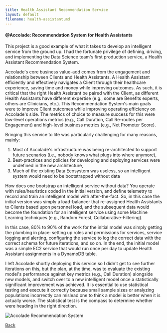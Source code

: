 ```yaml
---
title: Health Assistant Recommendation Service
layout: default
filename: health-assistant.md
--- 
```


#### @Accolade: Recommendation System for Health Assistants
This project is a good example of what it takes to develop an intelligent service from the ground up. I had the fortunate privilege of defining, driving, and implementing the Data Science team's first production service, a Health Assistant Recommendation System. 

Accolade's core business value-add comes from the engagement and relationship between Clients and Health Assistants. A Health Assistant efficiently and effectively navigates a Client through their healthcare experience, saving time and money while improving outcomes. As such, it is critical that the right Health Assistant be paired with the Client, as different Health Assistants have different expertise (e.g., some are Benefits experts, others are Clinicians, etc.). This Recommendation System's main goals were to improve Client outcomes while improving operating efficiency on Accolade's side. The metrics of choice to measure success for this were low-level operations metrics (e.g., Call Duration, Call Re-routes per Engagement) and high-level business metrics (e.g., Net Promoter Score). 

Bringing this service to life was particularly challenging for many reasons, mainly:

1. Most of Accolade's infrastructure was being re-architected to support future scenarios (i.e., nobody knows what plugs into where anymore),
2. Best-practices and policies for developing and deploying services were undefined in the new architecture,
3. Much of the existing Data Ecosystem was useless, so an intelligent system would need to be bootstrapped without data

How does one bootstrap an intelligent service without data? You operate with rules/heuristics coded in the initial version, and define telemetry to record and train an intelligent model with after-the-fact. So, in this case the initial version was simply a load-balancer that re-assigned Health Assistants to Clients based upon personnel load, and the subsequent data would become the foundation for an intelligent service using some Machine Learning techniques (e.g., Random Forest, Collaborative-Filtering).

In this case, 80% to 90% of the work for the initial model was simply getting the plumbing in place: setting up roles and permissions for services, service logging and alerting, configuring the service to log the correct data with the correct schema for future iterations, and so on. In the end, the initial model was a simple EC2 service that would run once per day to update Health Assistant assignments in a DynamoDB table.

I left Accolade shortly deploying this service so I didn't get to see further iterations on this, but the plan, at the time, was to evaluate the existing model's performance against key metrics (e.g., Call Duration) alongside new models, and switch over to a new intelligent model once a statistically significant improvement was achieved. It is essential to use statistical testing and execute it correctly because small sample sizes or analyzing populations incorrectly can mislead one to think a model is better when it is actually worse. The statistical test is the compass to determine whether were heading in the right direction.

![Accolade Recommendation System](https://github.com/RicardoFrankBarrera/Professional-Portfolio/blob/main/Project%20one-pagers/06%20Health%20Assistant%20Recommendation%20System.jpg?raw=true)

[Back](./)
